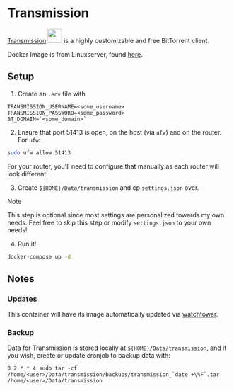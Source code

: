# Transmission
[Transmission](https://transmissionbt.com/) <img src="https://upload.wikimedia.org/wikipedia/commons/6/6d/Transmission_icon.png" width="32"> is a highly customizable and free BitTorrent client.

Docker Image is from Linuxserver, found [here](https://hub.docker.com/r/linuxserver/transmission).

## Setup
1. Create an `.env` file with
```
TRANSMISSION_USERNAME=<some_username>
TRANSMISSION_PASSWORD=<some_password>
BT_DOMAIN=`<some_domain>`
```

2. Ensure that port 51413 is open, on the host (via `ufw`) and on the router.
For `ufw`:
```bash
sudo ufw allow 51413
```

For your router, you'll need to configure that manually as each router will look different!

3. Create `${HOME}/Data/transmission` and cp `settings.json` over.
> [!NOTE]
> This step is optional since most settings are personalized towards my own needs.
> Feel free to skip this step or modify `settings.json` to your own needs!

4. Run it!
```bash
docker-compose up -d
```

## Notes
### Updates
This container will have its image automatically updated via [watchtower](https://ryanliu6/focus/watchtower).

### Backup
Data for Transmission is stored locally at `${HOME}/Data/transmission`, and if you wish, create or update cronjob to backup data with:

```
0 2 * * 4 sudo tar -cf /home/<user>/Data/transmission/backups/transmission_`date +\%F`.tar /home/<user>/Data/transmission
```
